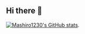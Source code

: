 ## Hi there 👋
[![Mashiro1230's GitHub stats](https://github-readme-stats.vercel.app/api?username=Mashiro1230)](https://github.com/Mashiro1230/github-readme-stats).

<!--
**Mashiro1230/Mashiro1230** is a ✨ _special_ ✨ repository because its `README.md` (this file) appears on your GitHub profile.

Here are some ideas to get you started:

- 🔭 I’m currently working on ...
- 🌱 I’m currently learning ...
- 👯 I’m looking to collaborate on ...
- 🤔 I’m looking for help with ...
- 💬 Ask me about ...
- 📫 How to reach me: ...
- 😄 Pronouns: ...
- ⚡ Fun fact: ..
-->
